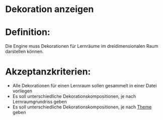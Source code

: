 # Dekoration anzeigen


# Definition:

Die Engine muss Dekorationen für Lernräume im dreidimensionalen Raum darstellen können.

# Akzeptanzkriterien:

- Alle Dekorationen für einen Lernraum sollen gesammelt in einer Datei vorliegen
- Es soll unterschiedliche Dekorationskompositionen, je nach Lernraumgrundriss geben
- Es soll unterschiedliche Dekorationskompositionen, je nach [Theme](Theme-GE.md) geben